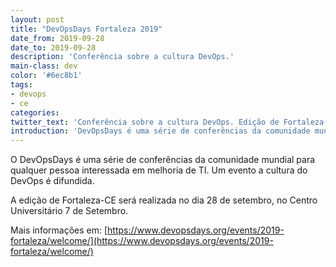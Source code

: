 ```yaml
---
layout: post
title: "DevOpsDays Fortaleza 2019"
date_from: 2019-09-28
date_to: 2019-09-28
description: 'Conferência sobre a cultura DevOps.'
main-class: dev
color: '#6ec8b1'
tags:
- devops
- ce
categories:
twitter_text: 'Conferência sobre a cultura DevOps. Edição de Fortaleza-CE.'
introduction: 'DevOpsDays é uma série de conferências da comunidade mundial para qualquer pessoa interessada em melhoria de TI.'
---
```


O DevOpsDays é uma série de conferências da comunidade mundial para qualquer pessoa interessada em melhoria de TI. Um evento a cultura do DevOps é difundida.

A edição de Fortaleza-CE será realizada no dia 28 de setembro, no Centro Universitário 7 de Setembro.

Mais informações em: [https://www.devopsdays.org/events/2019-fortaleza/welcome/](https://www.devopsdays.org/events/2019-fortaleza/welcome/)
